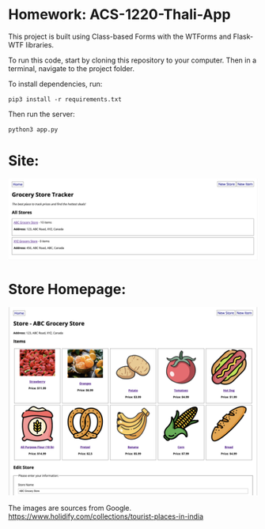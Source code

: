 # Homework: ACS-1220-Thali-App
This project is built using Class-based Forms with the WTForms and Flask-WTF libraries.

To run this code, start by cloning this repository to your computer. Then in a terminal, navigate to the project folder.

To install dependencies, run:

```
pip3 install -r requirements.txt
```

Then run the server:

```
python3 app.py
```

# Site:
![Thali - Must Eats Home Page](./app_homepage.png)

# Store Homepage:
![City Home Page](./city_homepage.png)

The images are sources from Google. https://www.holidify.com/collections/tourist-places-in-india